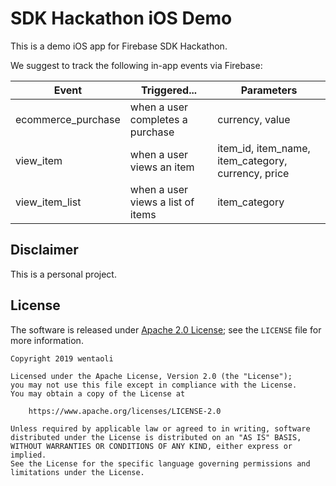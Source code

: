 # SDK Hackathon iOS Demo

This is a demo iOS app for Firebase SDK Hackathon.

We suggest to track the following in-app events via Firebase:

| Event                 |  Triggered...                             |  Parameters                                            |
| --------------------- | ----------------------------------------- | ------------------------------------------------------ |
| ecommerce_purchase    |  when a user completes a purchase         |  currency, value                                       |
| view_item             |  when a user views an item                |  item_id, item_name, item_category, currency, price    |
| view_item_list        |  when a user views a list of items        |  item_category                                         |     

## Disclaimer

This is a personal project.

## License

The software is released under [Apache 2.0 License](https://www.apache.org/licenses/LICENSE-2.0); see the `LICENSE` file for more information.
```
Copyright 2019 wentaoli

Licensed under the Apache License, Version 2.0 (the "License");
you may not use this file except in compliance with the License.
You may obtain a copy of the License at

    https://www.apache.org/licenses/LICENSE-2.0

Unless required by applicable law or agreed to in writing, software
distributed under the License is distributed on an "AS IS" BASIS,
WITHOUT WARRANTIES OR CONDITIONS OF ANY KIND, either express or implied.
See the License for the specific language governing permissions and
limitations under the License.
```
